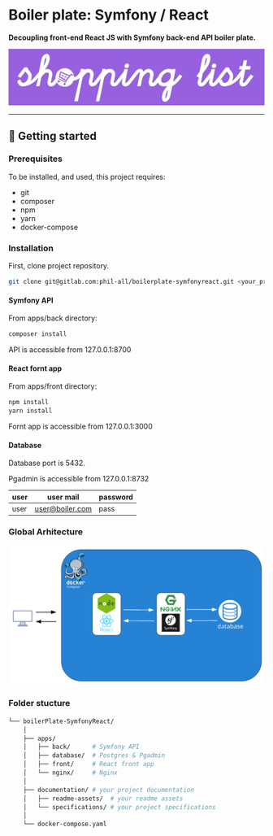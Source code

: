 # Boiler plate: Symfony / React

**Decoupling front-end React JS with Symfony back-end API boiler plate.**

![Library logo](documentation/readme-assets/logo.png)

* * *

## :tada: Getting started

### Prerequisites

To be installed, and used, this project requires:

-   git
-   composer
-   npm
-   yarn
-   docker-compose

### Installation

First, clone project repository.

```bash
git clone git@gitlab.com:phil-all/boilerplate-symfonyreact.git <your_project_name>
```

#### Symfony API

From apps/back directory:

```bash
composer install
```

API is accessible from 127.0.0.1:8700

#### React fornt app

From apps/front directory:

```bash
npm install
yarn install
```

Fornt app is accessible from 127.0.0.1:3000

#### Database

Database port is 5432.

Pgadmin is accessible from 127.0.0.1:8732

| user | user mail       | password |
| ---- | --------------- | -------- |
| user | user@boiler.com | pass     |

### Global Arhitecture

![Library architecture](documentation/readme-assets/architecture.png)

### Folder stucture

```bash
└── boilerPlate-SymfonyReact/
    │
    ├── apps/
    │   ├── back/      # Symfony API
    │   ├── database/  # Postgres & Pgadmin
    │   ├── front/     # React front app
    │   └── nginx/     # Nginx
    │
    ├── documentation/ # your project documentation
    │   ├── readme-assets/  # your readme assets
    │   └── specifications/ # your project specifications
    │
    └── docker-compose.yaml
```
